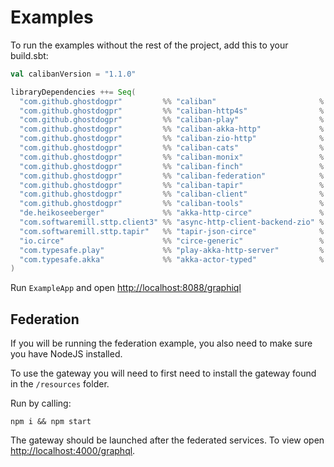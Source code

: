 # Examples

To run the examples without the rest of the project, add this to your build.sbt:

```scala
val calibanVersion = "1.1.0"

libraryDependencies ++= Seq(
  "com.github.ghostdogpr"         %% "caliban"                       % calibanVersion,
  "com.github.ghostdogpr"         %% "caliban-http4s"                % calibanVersion,
  "com.github.ghostdogpr"         %% "caliban-play"                  % calibanVersion,
  "com.github.ghostdogpr"         %% "caliban-akka-http"             % calibanVersion,
  "com.github.ghostdogpr"         %% "caliban-zio-http"              % calibanVersion,
  "com.github.ghostdogpr"         %% "caliban-cats"                  % calibanVersion,
  "com.github.ghostdogpr"         %% "caliban-monix"                 % calibanVersion,
  "com.github.ghostdogpr"         %% "caliban-finch"                 % calibanVersion,
  "com.github.ghostdogpr"         %% "caliban-federation"            % calibanVersion,
  "com.github.ghostdogpr"         %% "caliban-tapir"                 % calibanVersion,
  "com.github.ghostdogpr"         %% "caliban-client"                % calibanVersion,
  "com.github.ghostdogpr"         %% "caliban-tools"                 % calibanVersion,
  "de.heikoseeberger"             %% "akka-http-circe"               % "1.36.0",
  "com.softwaremill.sttp.client3" %% "async-http-client-backend-zio" % "3.2.3",
  "com.softwaremill.sttp.tapir"   %% "tapir-json-circe"              % "0.17.18",
  "io.circe"                      %% "circe-generic"                 % "0.13.0",
  "com.typesafe.play"             %% "play-akka-http-server"         % "2.8.8",
  "com.typesafe.akka"             %% "akka-actor-typed"              % "2.6.14",
)
```

Run `ExampleApp` and open [http://localhost:8088/graphiql](http://localhost:8088/graphiql)

## Federation

If you will be running the federation example, you also need to make sure you have NodeJS installed.

To use the gateway you will need to first need to install the gateway found in the `/resources` folder.

Run by calling:

```
npm i && npm start
```

The gateway should be launched after the federated services. To view open [http://localhost:4000/graphql](http://localhost:4000/graphql).


